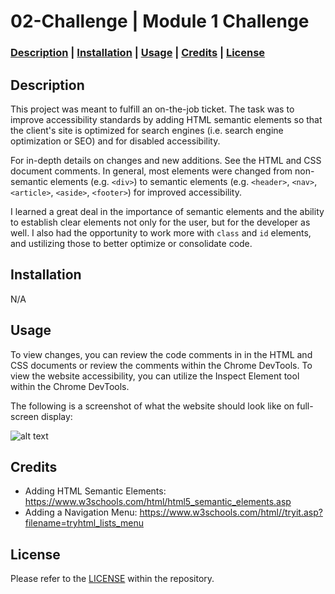 # 02-Challenge | Module 1 Challenge 

### **[Description](#description) | [Installation](#installation) | [Usage](#usage) | [Credits](#credits) | [License](#license)**

## Description

This project was meant to fulfill an on-the-job ticket. The task was to improve accessibility standards by adding HTML semantic elements so that the client's site is optimized for search engines (i.e. search engine optimization or SEO) and for disabled accessibility. 

For in-depth details on changes and new additions. See the HTML and CSS document comments. In general, most elements were changed from non-semantic elements (e.g. `<div>`) to semantic elements (e.g. `<header>`, `<nav>`, `<article>`, `<aside>`, `<footer>`) for improved accessibility.

I learned a great deal in the importance of semantic elements and the ability to establish clear elements not only for the user, but for the developer as well. I also had the opportunity to work more with `class` and `id` elements, and ustilizing those to better optimize or consolidate code.

## Installation

N/A

## Usage

To view changes, you can review the code comments in in the HTML and CSS documents or review the comments within the Chrome DevTools. To view the website accessibility, you can utilize the Inspect Element tool within the Chrome DevTools.

The following is a screenshot of what the website should look like on full-screen display:

![alt text](/Assets/02-html-css-git-homework-demo.png)

## Credits

* Adding HTML Semantic Elements: https://www.w3schools.com/html/html5_semantic_elements.asp
* Adding a Navigation Menu: https://www.w3schools.com/html//tryit.asp?filename=tryhtml_lists_menu  

## License

Please refer to the [LICENSE](/LICENSE) within the repository.